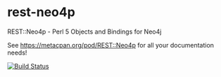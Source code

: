rest-neo4p
==========

REST::Neo4p - Perl 5 Objects and Bindings for Neo4j

See https://metacpan.org/pod/REST::Neo4p for all your documentation needs!

[![Build Status](https://travis-ci.org/majensen/rest-neo4p.svg?branch=master)](https://travis-ci.org/majensen/rest-neo4p)
